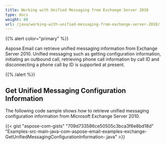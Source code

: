 ```yaml
---
title: Working with Unified Messaging from Exchange Server 2010
type: docs
weight: 80
url: /java/working-with-unified-messaging-from-exchange-server-2010/
---
```


{{% alert color="primary" %}} 

Aspose.Email can retrieve unified messaging information from Exchange Server 2010. Unified messaging such as getting configuration information, initiating an outbound call, retrieving phone call information by call ID and disconnecting a phone call by ID is supported at present.

{{% /alert %}} 
## **Get Unified Messaging Configuration Information**
The following code sample shows how to retrieve unified messaging configuration information from Microsoft Exchange Server 2010.

{{< gist "aspose-com-gists" "709d733586ce50505c3bca3f6e8bd18d" "Examples-src-main-java-com-aspose-email-examples-exchange-GetUnifiedMessagingConfigurationInformation-.java" >}}
